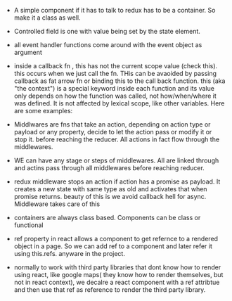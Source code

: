 - A simple component if it has to talk to redux has to be a container. So make it a class as well.

- Controlled field is one with value being set by the state element.

- all event handler functions come around with the event object as argument

- inside a callback fn , this has not the current scope value (check this). this occurs when we just call the fn. THis can be avaoided by passing callback as fat arrow fn or binding this to the call back function.
this (aka "the context") is a special keyword inside each function and its value only depends on how the function was called, not how/when/where it was defined. It is not affected by lexical scope, like other variables. Here are some examples:

- Middlwares are fns that take an action, depending on action type or payload or any property, decide to let the action pass or modify it or stop it. before reaching the reducer. All actions in fact flow through the middlewares.

- WE can have any stage or steps of middlewares. All are linked through and actins pass through all middlewares before reaching reducer.

- redux middleware stops an action if action has a promise as payload. It creates a new state with same type as old and activates that when promise returns. beauty of this is we avoid callback hell for async. Middleware takes care of this

- containers are always class based. Components can be class or functional

- ref property in react allows a component to get refernce to a rendered object in a page. So we can add ref to a component and later refer it using this.refs.<name> anyware in the project.

- normally to work with third party libraries that dont know how to render using react, like google maps( they know how to render themselves, but not in react context), we decalre a react component with a ref attribtue and then use that ref as reference to render the third party library.
